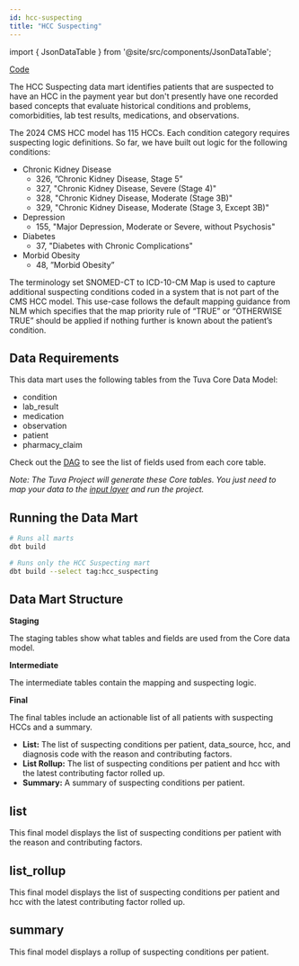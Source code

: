 ```yaml
---
id: hcc-suspecting
title: "HCC Suspecting"
---
```


import { JsonDataTable } from '@site/src/components/JsonDataTable';

[Code](https://github.com/tuva-health/tuva/tree/main/models/hcc_suspecting)

The HCC Suspecting data mart identifies patients that are suspected to have an 
HCC in the payment year but don't presently have one recorded based concepts 
that evaluate historical conditions and problems, comorbidities, lab test 
results, medications, and observations.

The 2024 CMS HCC model has 115 HCCs. Each condition category requires suspecting
logic definitions. So far, we have built out logic for the following conditions:

* Chronic Kidney Disease
  * 326, ”Chronic Kidney Disease, Stage 5”
  * 327, "Chronic Kidney Disease, Severe (Stage 4)"
  * 328, "Chronic Kidney Disease, Moderate (Stage 3B)"
  * 329, "Chronic Kidney Disease, Moderate (Stage 3, Except 3B)"
* Depression
  * 155, "Major Depression, Moderate or Severe, without Psychosis"
* Diabetes
  * 37, "Diabetes with Chronic Complications"
* Morbid Obesity
  * 48, ”Morbid Obesity”

The terminology set SNOMED-CT to ICD-10-CM Map is used to capture additional 
suspecting conditions coded in a system that is not part of the CMS HCC model. 
This use-case follows the default mapping guidance from NLM which specifies 
that the map priority rule of “TRUE” or “OTHERWISE TRUE” should be applied if 
nothing further is known about the patient’s condition.

## Data Requirements

This data mart uses the following tables from the Tuva Core Data Model:
- condition
- lab_result
- medication
- observation
- patient
- pharmacy_claim

Check out the [DAG](https://tuva-health.github.io/tuva/#!/model/model.the_tuva_project.hcc_suspecting__stg_core__condition)
to see the list of fields used from each core table.

*Note: The Tuva Project will generate these Core tables. You just need to map 
your data to the [input layer](../connectors/input-layer) and run the project.*

## Running the Data Mart

```bash
# Runs all marts
dbt build

# Runs only the HCC Suspecting mart
dbt build --select tag:hcc_suspecting
```

## Data Mart Structure

**Staging**

The staging tables show what tables and fields are used from the Core data model.

**Intermediate**

The intermediate tables contain the mapping and suspecting logic.

**Final**

The final tables include an actionable list of all patients with suspecting
HCCs and a summary.

- **List:** The list of suspecting conditions per patient, data_source, hcc, 
  and diagnosis code with the reason and contributing factors.
- **List Rollup:** The list of suspecting conditions per patient and hcc with 
  the latest contributing factor rolled up.
- **Summary:** A summary of suspecting conditions per patient.

## list

This final model displays the list of suspecting conditions per patient with 
the reason and contributing factors.

<JsonDataTable  jsonPath="nodes.model\.the_tuva_project\.hcc_suspecting__list.columns" />

## list_rollup

This final model displays the list of suspecting conditions per patient and 
hcc with the latest contributing factor rolled up.

<JsonDataTable  jsonPath="nodes.model\.the_tuva_project\.hcc_suspecting__list_rollup.columns" />

## summary

This final model displays a rollup of suspecting conditions per patient.

<JsonDataTable  jsonPath="nodes.model\.the_tuva_project\.hcc_suspecting__summary.columns" />

